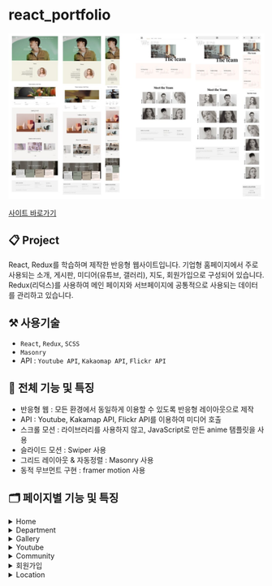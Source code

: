 # react_portfolio

![](image/preview.jpg)

[사이트 바로가기](https://hong-kyungs.github.io/react_portfolio1/)

## 📋 Project

React, Redux를 학습하며 제작한 반응형 웹사이트입니다.
기업형 홈페이지에서 주로 사용되는 소개, 게시판, 미디어(유튜브, 갤러리), 지도, 회원가입으로 구성되어 있습니다.
Redux(리덕스)를 사용하여 메인 페이지와 서브페이지에 공통적으로 사용되는 데이터를 관리하고 있습니다.

## ⚒️ 사용기술

- `React`, `Redux`, `SCSS`
- `Masonry`
- API : `Youtube API`, `Kakaomap API`, `Flickr API`

## 📌 전체 기능 및 특징

- 반응형 웹 : 모든 환경에서 동일하게 이용할 수 있도록 반응형 레이아웃으로 제작
- API : Youtube, Kakamap API, Flickr API를 이용하여 미디어 호출
- 스크롤 모션 : 라이브러리를 사용하지 않고, JavaScript로 만든 anime 탬플릿을 사용
- 슬라이드 모션 : Swiper 사용
- 그리드 레이아웃 & 자동정렬 : Masonry 사용
- 동적 무브먼트 구현 : framer motion 사용

## 🗂️ 페이지별 기능 및 특징

<details>
<summary>Home</summary>
<div markdown="1">

- 스크롤 / 슬라이드 모션
  - 라이브러리를 사용하지 않고, JavaScript로 만든 anime 탬플릿을 사용한다.
  - prev / next 버튼 클릭시 index state를 변경하여 슬라이드 모션 적용한다.
  - section별 offsetTop값을 구하여 스크롤 효과 적용한다. 버튼 클릭시 해당 index번째의 section으로 이동하고, 스크롤이 해당 section의 offsetTop값에 도달하면 버튼을 활성화한다.
- parallax scrolling
  - 스크롤링(scrolling)으로 이동을 할때 배경이 바뀌도록 한다.

<img src="image/home.gif"/>

</div>
</details>

<details>
<summary>Department</summary>
<div markdown="1">

- 트랜지션, 스크롤링, 마우스 호버 효과

<img src="image/department.gif" />

</div>
</details>

<details>
<summary>Gallery</summary>
<div markdown="1">

- Flickr : Flickr API를 사용하여 이미지를 저장하고 공유한다.
  - 내 앨범, 최신 인기있는 사진 목록, 원하는 이미지 검색이 가능하다.
- Masonry : 그리드 레이아웃 라이브러리를 사용하여, 이미지를 효과적으로 배치한다
  - 가로 사이즈는 고정되어있고 세로사이즈가 유동적으로 채워진다.

<img src="image/gallery.gif"/>

</div>
</details>

<details>
<summary>Youtube</summary>
<div markdown="1">

- Youtube API를 이용하여 미디어 호출
- Youtube에 만들어둔 playlist를 불러오고, 동영상 정보를 추출하여 title, thumbnail, description에 반영한다.
- 특정 영상 클릭시 iframe요소로 동영상을 재생한다.
- 스크롤, 마우스 호버 효과

<img src="image/youtube.gif" />

</div>
</details>

<details>
<summary>Community</summary>
<div markdown="1">

- CRUD 게시판
  - Create, Read, Update, Delete - 게시글 추가, 저장, 수정, 삭제가 가능하다.

<img src="image/community.gif" />

</div>
</details>

<details>
<summary>회원가입</summary>
<div markdown="1">

- 회원가입 조건
  - ID : 5글자 이상
  - PASSWORD : 5글자 이상 (숫자, 영문자, 특수문자 포함)
  - PASSWORD 확인
  - EMAIL : 이메일 주소 형식을 충족해야 한다.
  - Check box
  - COMMENT : 20글자 이상
- 회원가입 조건에 맞지 않게 작성시 - 해당항목별로 에러메세지 생성한다.
- 회원가입 조건에 올바르게 작성시 - 회원가입 성공 alert 띄우고, 홈화면으로 이동한다.

<img src="image/join.gif" />

</div>
</details>

<details>
<summary>Location</summary>
<div markdown="1">

- Kakaomap API를 이용하여 지도 호출
- 지도 생성, 커스텀 마커 적용

<img src="image/location.gif" />

</div>
</details>
